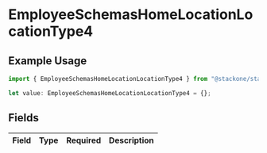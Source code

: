 # EmployeeSchemasHomeLocationLocationType4

## Example Usage

```typescript
import { EmployeeSchemasHomeLocationLocationType4 } from "@stackone/stackone-client-ts/sdk/models/shared";

let value: EmployeeSchemasHomeLocationLocationType4 = {};
```

## Fields

| Field       | Type        | Required    | Description |
| ----------- | ----------- | ----------- | ----------- |